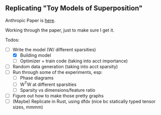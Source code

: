 ## Replicating "Toy Models of Superposition"

Anthropic Paper is [here](https://transformer-circuits.pub/2022/toy_model/index.html).

Working through the paper, just to make sure I get it.

Todos:
- [ ] Write the model (W/ different sparsities)
  - [x] Building model
  - [ ] Optimizer + train code (taking into acct importance)
- [ ] Random data generation (taking into acct sparsity)
- [ ] Run through some of the experiments, esp:
  - [ ] Phase diagrams
  - [ ] W<sup>T</sup>W at different sparsities
  - [ ] Sparsity vs dimensions/feature ratio
- [ ] Figure out how to make those pretty graphs
- [ ] (Maybe) Replicate in Rust, using dfdx (nice bc statically typed tensor sizes, mmmm)